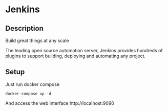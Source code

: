 # Jenkins

## Description

Build great things at any scale

The leading open source automation server, 
Jenkins provides hundreds of plugins to support building, deploying and automating any project.


## Setup

Just run docker compose

```
docker-compose up -d
```

And access the web interface http://localhost:9090


